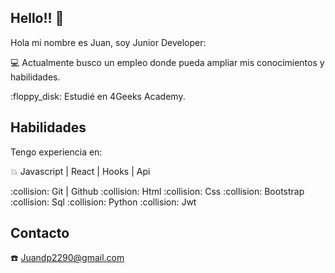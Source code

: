 ## Hello!! :wave:

Hola mi nombre es Juan, soy Junior Developer:

:computer: Actualmente busco un empleo donde pueda ampliar mis conocimientos y habilidades.
<tr>
:floppy_disk: Estudié en 4Geeks Academy.

## Habilidades

Tengo experiencia en:

:collision: Javascript | React | Hooks | Api
<tr>
:collision: Git | Github
<tr>
:collision: Html
<tr>
:collision: Css
<tr>
:collision: Bootstrap
<tr>
:collision: Sql
<tr>
:collision: Python
<tr>
:collision: Jwt

## Contacto

:phone: Juandp2290@gmail.com


